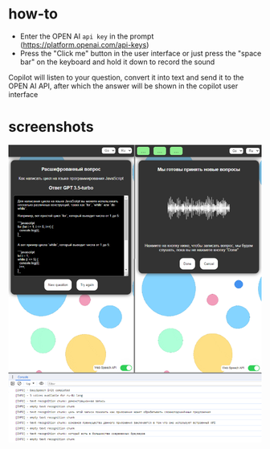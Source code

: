 # how-to

* Enter the OPEN AI `api key` in the prompt (https://platform.openai.com/api-keys)
* Press the "Click me" button in the user interface or just press the "space bar" on the keyboard and hold it down to record the sound

Copilot will listen to your question, convert it into text and send it to the OPEN AI API, after which the answer will be shown in the copilot user interface

# screenshots

![screenshot-1](./screenshots/demo-set.png)
